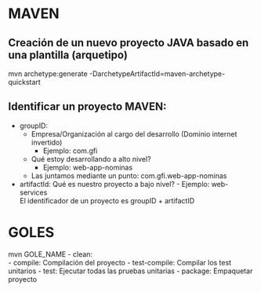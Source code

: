 # MAVEN

## Creación de un nuevo proyecto JAVA basado en una plantilla (arquetipo)
mvn archetype:generate -DarchetypeArtifactId=maven-archetype-quickstart

## Identificar un proyecto MAVEN:
- groupID: 
    - Empresa/Organización al cargo del desarrollo (Dominio internet invertido)
        - Ejemplo: com.gfi
    - Qué estoy desarrollando a alto nivel?
        - Ejemplo: web-app-nominas
    - Las juntamos mediante un punto: com.gfi.web-app-nominas
- artifactId: Qué es nuestro proyecto a bajo nivel?
        - Ejemplo: web-services   
El identificador de un proyecto es groupID + artifactID

# GOLES
mvn GOLE_NAME
    - clean:            
    - compile:          Compilación del proyecto
    - test-compile:     Compilar los test unitarios
    - test:             Ejecutar todas las pruebas unitarias
    - package:          Empaquetar proyecto